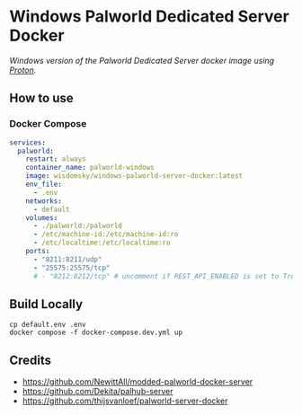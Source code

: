 # Windows Palworld Dedicated Server Docker
*Windows version of the Palworld Dedicated Server docker image using [Proton](https://github.com/GloriousEggroll/proton-ge-custom).*


## How to use

### Docker Compose

```yaml
services:
  palworld:
    restart: always
    container_name: palworld-windows
    image: wisdomsky/windows-palworld-server-docker:latest
    env_file:
      - .env
    networks:
      - default
    volumes:
      - ./palworld:/palworld
      - /etc/machine-id:/etc/machine-id:ro
      - /etc/localtime:/etc/localtime:ro
    ports:
      - "8211:8211/udp"
      - "25575:25575/tcp"
      # - "8212:8212/tcp" # uncomment if REST_API_ENABLED is set to True
```



## Build Locally

```
cp default.env .env
docker compose -f docker-compose.dev.yml up
```

## Credits

* https://github.com/NewittAll/modded-palworld-docker-server
* https://github.com/Dekita/palhub-server
* https://github.com/thijsvanloef/palworld-server-docker